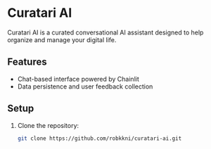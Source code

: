 # Curatari AI

Curatari AI is a curated conversational AI assistant designed to help organize and manage your digital life.

## Features

- Chat-based interface powered by Chainlit
- Data persistence and user feedback collection

## Setup

1. Clone the repository:
   ```bash
   git clone https://github.com/robkkni/curatari-ai.git
